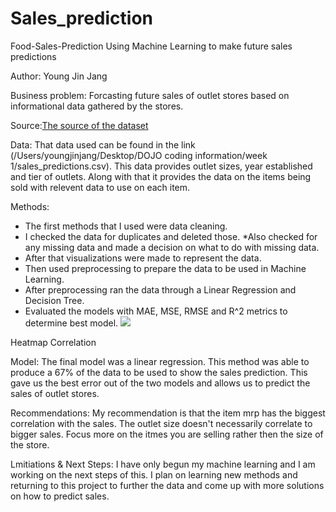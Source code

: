 # Sales_prediction

Food-Sales-Prediction Using Machine Learning to make future sales predictions

Author: Young Jin Jang

Business problem: Forcasting future sales of outlet stores based on informational data gathered by the stores.

Source:[The source of the dataset](https://datahack.analyticsvidhya.com/contest/practice-problem-big-mart-sales-iii/) 

Data: That data used can be found in the link (/Users/youngjinjang/Desktop/DOJO coding information/week 1/sales_predictions.csv). This data provides outlet sizes, year established and tier of outlets. Along with that it provides the data on the items being sold with relevent data to use on each item.

Methods:

- The first methods that I used were data cleaning.
- I checked the data for duplicates and deleted those. *Also checked for any missing data and made a decision on what to do with missing data.
- After that visualizations were made to represent the data.
- Then used preprocessing to prepare the data to be used in Machine Learning.
- After preprocessing ran the data through a Linear Regression and Decision Tree.
- Evaluated the models with MAE, MSE, RMSE and R^2 metrics to determine best model.
![](https://user-images.githubusercontent.com/109550293/202284206-7d6d048f-7eb5-4a68-9800-1fa581a66389.png)

Heatmap Correlation

Model: The final model was a linear regression. This method was able to produce a 67% of the data to be used to show the sales prediction. This gave us the best error out of the two models and allows us to predict the sales of outlet stores.

Recommendations: My recommendation is that the item mrp has the biggest correlation with the sales. The outlet size doesn't necessarily correlate to bigger sales. Focus more on the itmes you are selling rather then the size of the store.

Lmitiations & Next Steps: I have only begun my machine learning and I am working on the next steps of this. I plan on learning new methods and returning to this project to further the data and come up with more solutions on how to predict sales.
